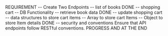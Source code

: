 REQUIREMENT
    -- Create Two Endpoints
        -- list of books DONE
        -- shopping cart
    -- DB Functionality
        -- retrieve book data DONE
        -- update shopping cart
    -- data structures to store cart items
        -- Array to store cart Items
        -- Object to store Item details DONE
    -- security and conventions
        Ensure that API endpoints follow RESTful conventions. PROGRESS AND AT THE END